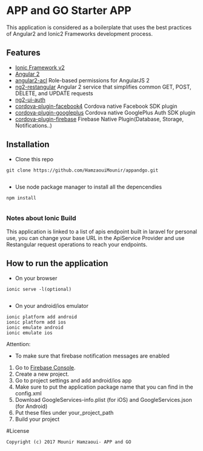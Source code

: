 # APP and GO Starter APP
This application is considered as a boilerplate that uses the best practices of Angular2 and Ionic2 Frameworks development process. 
## Features
- [Ionic Framework v2](https://ionicframework.com/docs/)
- [Angular 2](https://angular.io/)
- [angular2-acl](https://github.com/jsrockstar132/angular2-acl) Role-based permissions for AngularJS 2
- [ng2-restangular](https://github.com/2muchcoffeecom/ng2-restangular) Angular 2 service that simplifies common GET, POST, DELETE, and UPDATE requests
- [ng2-ui-auth](https://github.com/ronzeidman/ng2-ui-auth)
- [cordova-plugin-facebook4](https://github.com/jeduan/cordova-plugin-facebook4) Cordova native Facebook SDK plugin
- [cordova-plugin-googleplus](https://github.com/EddyVerbruggen/cordova-plugin-googleplus) Cordova native GooglePlus Auth SDK plugin
- [cordova-plugin-firebase](https://github.com/arnesson/cordova-plugin-firebase) Firebase Native Plugin(Database, Storage, Notifications..)
## Installation 
- Clone this repo
```
git clone https://github.com/HamzaouiMounir/appandgo.git
  
```
- Use node package manager to install all the depencendies 

```
npm install
  
```
### Notes about Ionic Build
This application is linked to a list of apis endpoint built in laravel for personal use, you can change your base URL in the ApiService Provider and use Restangular request operations to reach your endpoints.

## How to run the application 
- On your browser
```
ionic serve -l(optional)
  
```
- On your android/ios emulator

```
ionic platform add android
ionic platform add ios 
ionic emulate android 
ionic emulate ios
```
Attention: 
- To make sure that firebase notification messages are enabled
1. Go to [Firebase Console](https://console.firebase.google.com).
2. Create a new project.
3. Go to project settings and add android/ios app 
4. Make sure to put the application package name that you can find in the config.xml
5. Download GoogleServices-info.plist (for iOS) and GoogleServices.json (for Android)
6. Put these files under your_project_path 
7. Build your project

#License

```
Copyright (c) 2017 Mounir Hamzaoui- APP and GO
```

